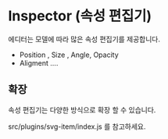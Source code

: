 # Inspector (속성 편집기)

에디터는 모델에 따라 많은 속성 편집기를 제공합니다. 


* Position , Size , Angle, Opacity
* Aligment
....


## 확장 

속성 편집기는 다양한 방식으로 확장 할 수 있습니다. 

src/plugins/svg-item/index.js 를 참고하세요. 

